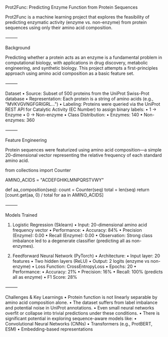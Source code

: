 Prot2Func: Predicting Enzyme Function from Protein Sequences

Prot2Func is a machine learning project that explores the feasibility of predicting enzymatic activity (enzyme vs. non-enzyme) from protein sequences using only their amino acid composition.

⸻

Background

Predicting whether a protein acts as an enzyme is a fundamental problem in computational biology, with applications in drug discovery, metabolic engineering, and synthetic biology. This project attempts a first-principles approach using amino acid composition as a basic feature set.

⸻

Dataset
	•	Source: Subset of 500 proteins from the UniProt Swiss-Prot database
	•	Representation: Each protein is a string of amino acids (e.g., "MVKVGVNGFGRIGRL...")
	•	Labeling: Proteins were queried via the UniProt REST API for Catalytic Activity (EC Number) to assign binary labels:
	•	1 → Enzyme
	•	0 → Non-enzyme
	•	Class Distribution:
	•	Enzymes: 140
	•	Non-enzymes: 360

⸻

Feature Engineering

Protein sequences were featurized using amino acid composition—a simple 20-dimensional vector representing the relative frequency of each standard amino acid.

from collections import Counter

AMINO_ACIDS = "ACDEFGHIKLMNPQRSTVWY"

def aa_composition(seq):
    count = Counter(seq)
    total = len(seq)
    return [count.get(aa, 0) / total for aa in AMINO_ACIDS]


⸻

Models Trained

1. Logistic Regression (Sklearn)
	•	Input: 20-dimensional amino acid frequency vector
	•	Performance:
	•	Accuracy: 84%
	•	Precision (Enzyme): 0.00
	•	Recall (Enzyme): 0.00
	•	Observation: Strong class imbalance led to a degenerate classifier (predicting all as non-enzymes).

2. Feedforward Neural Network (PyTorch)
	•	Architecture:
	•	Input layer: 20 features
	•	Two hidden layers (ReLU)
	•	Output: 2 logits (enzyme vs non-enzyme)
	•	Loss Function: CrossEntropyLoss
	•	Epochs: 20
	•	Performance:
	•	Accuracy: 21%
	•	Precision: 16%
	•	Recall: 100% (predicts all as enzyme)
	•	F1 Score: 28%

⸻

Challenges & Key Learnings
	•	Protein function is not linearly separable by amino acid composition alone.
	•	The dataset suffers from label imbalance and potential noise in UniProt annotations.
	•	Even small neural networks overfit or collapse into trivial predictions under these conditions.
	•	There is significant potential in exploring sequence-aware models like:
	•	Convolutional Neural Networks (CNNs)
	•	Transformers (e.g., ProtBERT, ESM)
	•	Embedding-based representations
